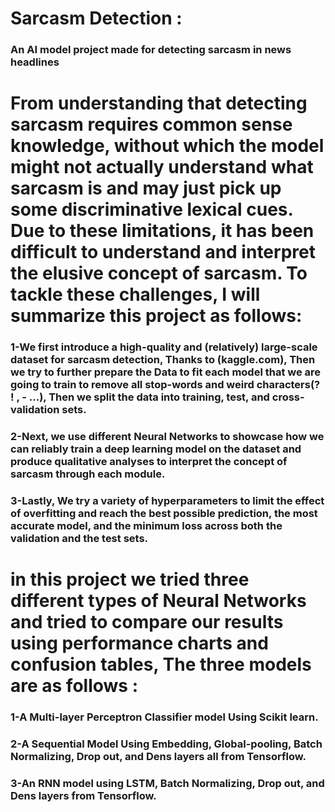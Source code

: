 # Sarcasm Detection :
### An AI model project made for detecting sarcasm in news headlines 
# From understanding that detecting sarcasm requires common sense knowledge, without which the model might not actually understand what sarcasm is and may just pick up some discriminative lexical cues. Due to these limitations, it has been difficult to understand and interpret the elusive concept of sarcasm. To tackle these challenges, I will summarize this project as follows:

 ### 1-We first introduce a high-quality and (relatively) large-scale dataset for sarcasm detection, Thanks to (kaggle.com), Then we try to further prepare the Data to fit each model that we are going to train to remove all stop-words and weird characters(? ! , - …), Then we split the data into training, test, and cross-validation  sets.

### 2-Next, we use different Neural Networks  to showcase how we can reliably train a deep learning model on the dataset and produce qualitative analyses to interpret the concept of sarcasm through each module.

### 3-Lastly, We try a variety of hyperparameters to limit the effect of overfitting and reach the best possible prediction, the most accurate model, and the minimum loss across both the validation and the test sets.

# in this project we tried three different types of Neural Networks and tried to compare our results using performance charts and confusion tables, The three models are as follows :

### 1-A Multi-layer Perceptron Classifier model Using Scikit learn.

### 2-A Sequential Model Using Embedding, Global-pooling, Batch Normalizing, Drop out,  and Dens layers all from Tensorflow.

### 3-An RNN model using LSTM, Batch Normalizing, Drop out, and Dens layers from Tensorflow.

